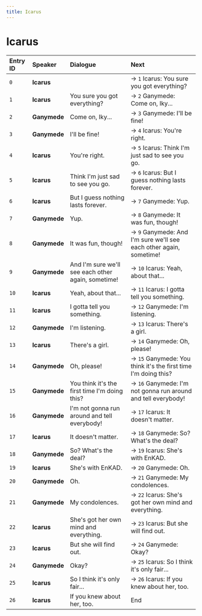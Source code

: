 ```yaml
---
title: Icarus
---
```


# Icarus


| Entry ID | Speaker | Dialogue | Next |
| :------- | :------ | :------- | :------------ |
| `0` | **Icarus** |  | → `1` Icarus: You sure you got everything? |
| `1` | **Icarus** | You sure you got everything? | → `2` Ganymede: Come on, Iky\.\.\. |
| `2` | **Ganymede** | Come on, Iky\.\.\. | → `3` Ganymede: I'll be fine\! |
| `3` | **Ganymede** | I'll be fine\! | → `4` Icarus: You're right\. |
| `4` | **Icarus** | You're right\. | → `5` Icarus: Think I'm just sad to see you go\. |
| `5` | **Icarus** | Think I'm just sad to see you go\. | → `6` Icarus: But I guess nothing lasts forever\. |
| `6` | **Icarus** | But I guess nothing lasts forever\. | → `7` Ganymede: Yup\. |
| `7` | **Ganymede** | Yup\. | → `8` Ganymede: It was fun, though\! |
| `8` | **Ganymede** | It was fun, though\! | → `9` Ganymede: And I'm sure we'll see each other again, sometime\! |
| `9` | **Ganymede** | And I'm sure we'll see each other again, sometime\! | → `10` Icarus: Yeah, about that\.\.\. |
| `10` | **Icarus** | Yeah, about that\.\.\. | → `11` Icarus: I gotta tell you something\. |
| `11` | **Icarus** | I gotta tell you something\. | → `12` Ganymede: I'm listening\. |
| `12` | **Ganymede** | I'm listening\. | → `13` Icarus: There's a girl\. |
| `13` | **Icarus** | There's a girl\. | → `14` Ganymede: Oh, please\! |
| `14` | **Ganymede** | Oh, please\! | → `15` Ganymede: You think it's the first time I'm doing this? |
| `15` | **Ganymede** | You think it's the first time I'm doing this? | → `16` Ganymede: I'm not gonna run around and tell everybody\! |
| `16` | **Ganymede** | I'm not gonna run around and tell everybody\! | → `17` Icarus: It doesn't matter\. |
| `17` | **Icarus** | It doesn't matter\. | → `18` Ganymede: So? What's the deal? |
| `18` | **Ganymede** | So? What's the deal? | → `19` Icarus: She's with EnKAD\. |
| `19` | **Icarus** | She's with EnKAD\. | → `20` Ganymede: Oh\. |
| `20` | **Ganymede** | Oh\. | → `21` Ganymede: My condolences\. |
| `21` | **Ganymede** | My condolences\. | → `22` Icarus: She's got her own mind and everything\. |
| `22` | **Icarus** | She's got her own mind and everything\. | → `23` Icarus: But she will find out\. |
| `23` | **Icarus** | But she will find out\. | → `24` Ganymede: Okay? |
| `24` | **Ganymede** | Okay? | → `25` Icarus: So I think it's only fair\.\.\. |
| `25` | **Icarus** | So I think it's only fair\.\.\. | → `26` Icarus: If you knew about her, too\. |
| `26` | **Icarus** | If you knew about her, too\. | End |
